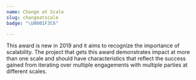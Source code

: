 ```yaml
---
name: Change at Scale
slug: changeatscale
badge: "\U0001F3C6"

---
```


This award is new in 2019 and it aims to recognize the importance of scalability. The project that gets this award demonstrates impact at more than one scale and should have characteristics that reflect the success gained from iterating over multiple engagements with multiple parties at different scales.


